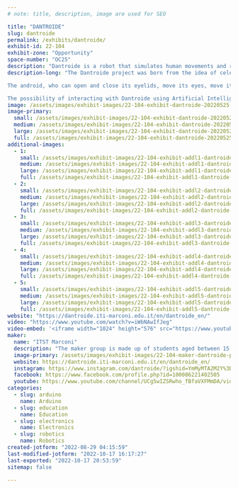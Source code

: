 ```yaml
---
# note: title, description, image are used for SEO

title: "DANTROIDE"
slug: dantroide
permalink: /exhibits/dantroide/
exhibit-id: 22-104
exhibit-zone: "Opportunity"
space-number: "OC25"
description: "Dantroide is a robot that simulates human movements and recites triplets from the Divine Comedy."
description-long: "The Dantroide project was born from the idea of ​​celebrating the great poet on the occasion of the 700th anniversary of his death in a modern key, by combining, in a transversal way, skills from different disciplinary areas. It is a robot with a Dantesque appearance that simulates human movements, introduces itself, recites selected triplets from the Divine Comedy and illustrates a selection of words from the lexicon used by the poet, contextualizing their meaning. The study of Dante&#039;s words was carried out by the students with the guidance of the Accademia della Crusca of Florence*, partner of the project, which participated in the educational event at the end of the school year, expressing great satisfaction for the work done. The project stands out for its peculiarity in the linguistic-literary, electronic and computer fields.

The android, who can open and close its eyelids, move its eyes, move its mouth to speak, nod and disagree, greet with his hand, is interfaced with a specially designed app. 

The possibility of interacting with Dantroide using Artificial Intelligence is under development. Specifically, we are studying a machine learning model capable of making the android speak in the style of Dante Alighieri. The technique used is that of Machine Learning, which allows machines to learn directly through examples. The text used for learning is The Divine Comedy. The artificial neural network learns the statistical correlations that exist between words, thus learning the artist&#039;s style and simulating the creative behavior of a human being."
image: /assets/images/exhibit-images/22-104-exhibit-dantroide-20220525-161511-large.jpg
image-primary: 
  small: /assets/images/exhibit-images/22-104-exhibit-dantroide-20220525-161511-small.jpg
  medium: /assets/images/exhibit-images/22-104-exhibit-dantroide-20220525-161511-medium.jpg
  large: /assets/images/exhibit-images/22-104-exhibit-dantroide-20220525-161511-large.jpg
  full: /assets/images/exhibit-images/22-104-exhibit-dantroide-20220525-161511-full.jpg
additional-images: 
  - 1:
    small: /assets/images/exhibit-images/22-104-exhibit-addl1-dantroide-5cad056f-915f-437f-b83b-4fafbe94ffdf-1024x1024-small.jpg
    medium: /assets/images/exhibit-images/22-104-exhibit-addl1-dantroide-5cad056f-915f-437f-b83b-4fafbe94ffdf-1024x1024-medium.jpg
    large: /assets/images/exhibit-images/22-104-exhibit-addl1-dantroide-5cad056f-915f-437f-b83b-4fafbe94ffdf-1024x1024-large.jpg
    full: /assets/images/exhibit-images/22-104-exhibit-addl1-dantroide-5cad056f-915f-437f-b83b-4fafbe94ffdf-1024x1024-full.jpg
  - 2:
    small: /assets/images/exhibit-images/22-104-exhibit-addl2-dantroide-img-0134-270x270-small.jpg
    medium: /assets/images/exhibit-images/22-104-exhibit-addl2-dantroide-img-0134-270x270-medium.jpg
    large: /assets/images/exhibit-images/22-104-exhibit-addl2-dantroide-img-0134-270x270-large.jpg
    full: /assets/images/exhibit-images/22-104-exhibit-addl2-dantroide-img-0134-270x270-full.jpg
  - 3:
    small: /assets/images/exhibit-images/22-104-exhibit-addl3-dantroide-p1050743-270x270-small.jpg
    medium: /assets/images/exhibit-images/22-104-exhibit-addl3-dantroide-p1050743-270x270-medium.jpg
    large: /assets/images/exhibit-images/22-104-exhibit-addl3-dantroide-p1050743-270x270-large.jpg
    full: /assets/images/exhibit-images/22-104-exhibit-addl3-dantroide-p1050743-270x270-full.jpg
  - 4:
    small: /assets/images/exhibit-images/22-104-exhibit-addl4-dantroide-p1050756-270x270-small.jpg
    medium: /assets/images/exhibit-images/22-104-exhibit-addl4-dantroide-p1050756-270x270-medium.jpg
    large: /assets/images/exhibit-images/22-104-exhibit-addl4-dantroide-p1050756-270x270-large.jpg
    full: /assets/images/exhibit-images/22-104-exhibit-addl4-dantroide-p1050756-270x270-full.jpg
  - 5:
    small: /assets/images/exhibit-images/22-104-exhibit-addl5-dantroide-photo-2021-12-02-15-43-56-270x270-small.jpg
    medium: /assets/images/exhibit-images/22-104-exhibit-addl5-dantroide-photo-2021-12-02-15-43-56-270x270-medium.jpg
    large: /assets/images/exhibit-images/22-104-exhibit-addl5-dantroide-photo-2021-12-02-15-43-56-270x270-large.jpg
    full: /assets/images/exhibit-images/22-104-exhibit-addl5-dantroide-photo-2021-12-02-15-43-56-270x270-full.jpg
website: "https://dantroide.iti-marconi.edu.it/en/dantroide_en/"
video: "https://www.youtube.com/watch?v=iWbNAwIfJeg"
video-embed: '<iframe width="1024" height="576" src="https://www.youtube.com/embed/iWbNAwIfJeg?feature=oembed" frameborder="0" allow="accelerometer; autoplay; clipboard-write; encrypted-media; gyroscope; picture-in-picture" allowfullscreen title="Dantroide"></iframe>'
maker: 
  name: "ITST Marconi"
  description: "The maker group is made up of students aged between 15 and 17 enrolled in a technical institute (a secondary school) in Campobasso (Italy). The group has transversal skills as the students are enrolled in literature, computer science and electronics courses. In the project the students were followed and supported by their respective teachers."
  image-primary: /assets/images/exhibit-images/22-104-maker-dantroide-pddocnvu-400x400-medium.jpg
  website: https://dantroide.iti-marconi.edu.it/en/dantroide_en/
  instagram: https://www.instagram.com/dantroide/?igshid=YmMyMTA2M2Y%3D
  facebook: https://www.facebook.com/profile.php?id=100086221402505
  youtube: https://www.youtube.com/channel/UCg5wIZSRwho_fBfaVXFMmDA/videos
categories: 
  - slug: arduino
    name: Arduino
  - slug: education
    name: Education
  - slug: electronics
    name: Electronics
  - slug: robotics
    name: Robotics
created-jotform: "2022-08-29 04:15:59"
last-modified-jotform: "2022-10-17 16:17:27"
last-exported: "2022-10-17 20:53:59"
sitemap: false

---
```

